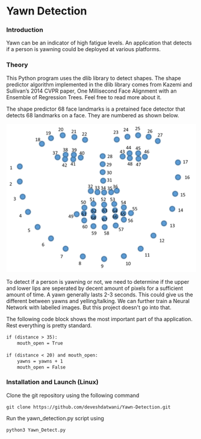 # Yawn Detection 

### Introduction

Yawn can be an indicator of high fatigue levels. An application that detects if a person is yawning could be deployed at various platforms.

### Theory

This Python program uses the dlib library to detect shapes. The shape predictor algorithm implemented in the dlib library comes from Kazemi and Sullivan’s 2014 CVPR paper, One Millisecond Face Alignment with an Ensemble of Regression Trees. Feel free to read more about it.

The shape predictor 68 face landmarks is a pretained face detector that detects 68 landmarks on a face. They are numbered as shown below.

![](https://github.com/deveshdatwani/Yawn-Detection/blob/master/facemap.png)

To detect if a person is yawning or not, we need to determine if the upper and lower lips are seperated by decent amount of pixels for a sufficient amount of time. A yawn generally lasts 2-3 seconds. This could give us the different between yawns and yelling/talking. We can further train a Neural Network with labelled images. But this project doesn't go into that.

The following code block shows the most important part of tha application. Rest everything is pretty standard.

```
if (distance > 35):
    mouth_open = True

if (distance < 20) and mouth_open:
    yawns = yawns + 1
    mouth_open = False 
```

### Installation and Launch (Linux)

Clone the git repository using the following command 

```
git clone https://github.com/deveshdatwani/Yawn-Detection.git
```

Run the yawn_detection.py script using

``` 
python3 Yawn_Detect.py
```
